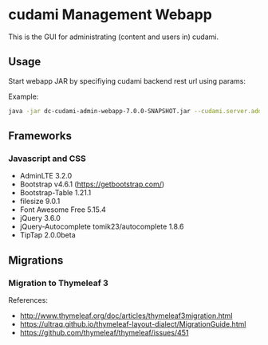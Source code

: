 # cudami Management Webapp

This is the GUI for administrating (content and users in) cudami.

## Usage

Start webapp JAR by specifiying cudami backend rest url using params:

Example:

``` sh
java -jar dc-cudami-admin-webapp-7.0.0-SNAPSHOT.jar --cudami.server.address=<your_endpoint_address> --cudami.server.url=<your_endpoint_url>
```

## Frameworks

### Javascript and CSS

* AdminLTE 3.2.0
* Bootstrap v4.6.1 (https://getbootstrap.com/)
* Bootstrap-Table 1.21.1
* filesize 9.0.1
* Font Awesome Free 5.15.4
* jQuery 3.6.0
* jQuery-Autocomplete tomik23/autocomplete 1.8.6
* TipTap 2.0.0beta

## Migrations

### Migration to Thymeleaf 3

References:

* http://www.thymeleaf.org/doc/articles/thymeleaf3migration.html
* https://ultraq.github.io/thymeleaf-layout-dialect/MigrationGuide.html
* https://github.com/thymeleaf/thymeleaf/issues/451